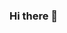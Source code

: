 ### Hi there 👋

<!--
**esrabudakk/esrabudakk** is a ✨ _special_ ✨ repository because its `README.md` (this file) appears on your GitHub profile.

Here are some ideas to get you started:

- 🔭 I’m currently working on C and C#
- 🌱 I’m currently learning  C and unix
- 👯 I’m looking to collaborate on C and C#
- 🤔 I’m looking for help with ...
- 💬 Ask me about ...
- 📫 How to reach me: https://www.linkedin.com/in/esra-budak-b61b1b201/
- 😄 Pronouns: ...
- ⚡ Fun fact: ...
-->

